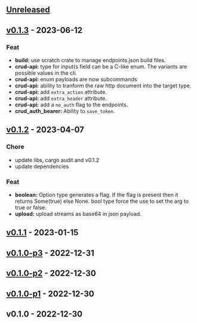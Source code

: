 <a name="unreleased"></a>
## [Unreleased]


<a name="v0.1.3"></a>
## [v0.1.3] - 2023-06-12
### Feat
- **build:** use scratch crate to manage endpoints.json build files.
- **crud-api:** type for input(s field can be a C-like enum. The variants are possible values in the cli.
- **crud-api:** enum payloads are now subcommands
- **crud-api:** ability to tranform the raw http document into the target type.
- **crud-api:** add `extra_action` attribute.
- **crud-api:** add `extra_header` attribute.
- **crud-api:** add a `no_auth` flag to the endpoints.
- **crud_auth_bearer:** Ability to `save_token`.


<a name="v0.1.2"></a>
## [v0.1.2] - 2023-04-07
### Chore
- update libs, cargo audit and v0.1.2
- update dependencies

### Feat
- **boolean:** Option<bool> type generates a flag. If the flag is present then it returns Some(true) else None. bool type force the use to set the arg to true or false.
- **upload:** upload streams as base64 in json payload.


<a name="v0.1.1"></a>
## [v0.1.1] - 2023-01-15

<a name="v0.1.0-p3"></a>
## [v0.1.0-p3] - 2022-12-31

<a name="v0.1.0-p2"></a>
## [v0.1.0-p2] - 2022-12-30

<a name="v0.1.0-p1"></a>
## [v0.1.0-p1] - 2022-12-30

<a name="v0.1.0"></a>
## v0.1.0 - 2022-12-30

[Unreleased]: https://github.com/djedi23/crud.rs/compare/v0.1.3...HEAD
[v0.1.3]: https://github.com/djedi23/crud.rs/compare/v0.1.2...v0.1.3
[v0.1.2]: https://github.com/djedi23/crud.rs/compare/v0.1.1...v0.1.2
[v0.1.1]: https://github.com/djedi23/crud.rs/compare/v0.1.0-p3...v0.1.1
[v0.1.0-p3]: https://github.com/djedi23/crud.rs/compare/v0.1.0-p2...v0.1.0-p3
[v0.1.0-p2]: https://github.com/djedi23/crud.rs/compare/v0.1.0-p1...v0.1.0-p2
[v0.1.0-p1]: https://github.com/djedi23/crud.rs/compare/v0.1.0...v0.1.0-p1
